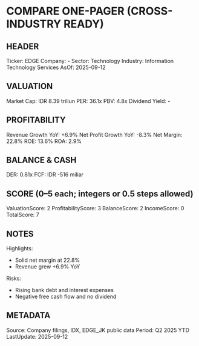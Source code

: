 # COMPARE ONE-PAGER (CROSS-INDUSTRY READY)

## HEADER
Ticker: EDGE
Company: -
Sector: Technology
Industry: Information Technology Services
AsOf: 2025-09-12

## VALUATION
Market Cap: IDR 8.39 triliun
PER: 36.1x
PBV: 4.8x
Dividend Yield: -

## PROFITABILITY
Revenue Growth YoY: +6.9%
Net Profit Growth YoY: -8.3%
Net Margin: 22.8%
ROE: 13.6%
ROA: 2.9%

## BALANCE & CASH
DER: 0.81x
FCF: IDR -516 miliar

## SCORE (0–5 each; integers or 0.5 steps allowed)
ValuationScore: 2
ProfitabilityScore: 3
BalanceScore: 2
IncomeScore: 0
TotalScore: 7

## NOTES
Highlights:
- Solid net margin at 22.8%
- Revenue grew +6.9% YoY

Risks:
- Rising bank debt and interest expenses
- Negative free cash flow and no dividend

## METADATA
Source: Company filings, IDX, EDGE_JK public data
Period: Q2 2025 YTD
LastUpdate: 2025-09-12